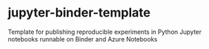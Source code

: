 # jupyter-binder-template
Template for publishing reproducible experiments in Python Jupyter notebooks runnable on Binder and Azure Notebooks
